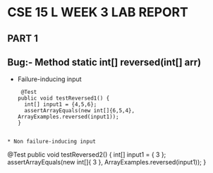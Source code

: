 # CSE 15 L WEEK 3 LAB REPORT 

## PART 1 

## Bug:- Method static int[] reversed(int[] arr)

* Failure-inducing input
  
  ```
   @Test
  public void testReversed1() {
    int[] input1 = {4,5,6};
    assertArrayEquals(new int[]{6,5,4}, ArrayExamples.reversed(input1));
  } 
```

* Non failure-inducing input

```
@Test 
	public void testReversed2() {
    int[] input1 = { 3 };
    assertArrayEquals(new int[]{ 3 }, ArrayExamples.reversed(input1));
	}
 ```

  

